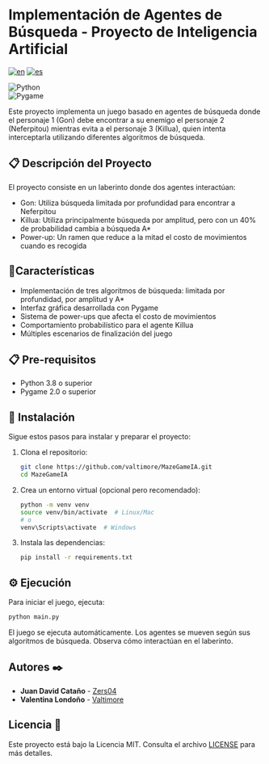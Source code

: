 # Implementación de Agentes de Búsqueda - Proyecto de Inteligencia Artificial

[![en](https://img.shields.io/badge/lang-en-blue.svg)](https://github.com/valtimore/MazeGameIA/blob/main/README.md)
[![es](https://img.shields.io/badge/lang-es-blue.svg)](https://github.com/valtimore/MazeGameIA/blob/main/README-es.md)

![Python](https://img.shields.io/badge/Python-3.8%2B-blue?logo=python)  
![Pygame](https://img.shields.io/badge/Pygame-2.0%2B-orange?logo=pygame)  

Este proyecto implementa un juego basado en agentes de búsqueda donde el personaje 1 (Gon) debe encontrar a su enemigo el personaje 2 (Neferpitou) mientras evita a el personaje 3 (Killua), quien intenta interceptarla utilizando diferentes algoritmos de búsqueda.

## 📋 Descripción del Proyecto

El proyecto consiste en un laberinto donde dos agentes interactúan:
  
  - Gon: Utiliza búsqueda limitada por profundidad para encontrar a Neferpitou
  - Killua: Utiliza principalmente búsqueda por amplitud, pero con un 40% de probabilidad cambia a búsqueda A*
  - Power-up: Un ramen que reduce a la mitad el costo de movimientos cuando es recogida

## 🎯Características

  - Implementación de tres algoritmos de búsqueda: limitada por profundidad, por amplitud y A*
  - Interfaz gráfica desarrollada con Pygame
  - Sistema de power-ups que afecta el costo de movimientos
  - Comportamiento probabilístico para el agente Killua
  - Múltiples escenarios de finalización del juego

## 📋 Pre-requisitos 

  - Python 3.8 o superior
  - Pygame 2.0 o superior

## 🔧 Instalación 

Sigue estos pasos para instalar y preparar el proyecto:

1. Clona el repositorio:
   ```bash
   git clone https://github.com/valtimore/MazeGameIA.git
   cd MazeGameIA
   ```
2. Crea un entorno virtual (opcional pero recomendado):
   ```bash
   python -m venv venv
   source venv/bin/activate  # Linux/Mac
   # o
   venv\Scripts\activate  # Windows
   ```
3. Instala las dependencias:
   ```bash
   pip install -r requirements.txt
   ```

## ⚙️ Ejecución

Para iniciar el juego, ejecuta:

```bash
python main.py
```

El juego se ejecuta automáticamente. Los agentes se mueven según sus algoritmos de búsqueda. Observa cómo interactúan en el laberinto.

## Autores ✒️

* **Juan David Cataño** - [Zers04](https://github.com/Zers04)
* **Valentina Londoño** - [Valtimore](https://github.com/valtimore)

## Licencia 📄

Este proyecto está bajo la Licencia MIT. Consulta el archivo [LICENSE](LICENSE) para más detalles.

